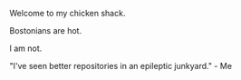 Welcome to my chicken shack.

Bostonians are hot.

I am not.

"I've seen better repositories in an epileptic junkyard." - Me
